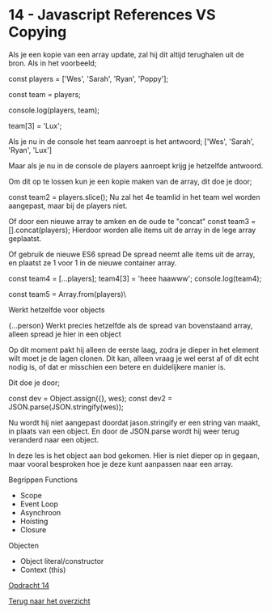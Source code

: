 # 14 - Javascript References VS Copying

Als je een kopie van een array update, zal hij dit altijd terughalen uit de bron. Als in het voorbeeld;

const players = ['Wes', 'Sarah', 'Ryan', 'Poppy'];

const team = players;

console.log(players, team);

team[3] = 'Lux';

Als je nu in de console het team aanroept is het antwoord;
['Wes', 'Sarah', 'Ryan', 'Lux']

Maar als je nu in de console de players aanroept krijg je hetzelfde antwoord.

Om dit op te lossen kun je een kopie maken van de array, dit doe je door;

const team2 = players.slice();
Nu zal het 4e teamlid in het team wel worden aangepast, maar bij de players niet.

Of door een nieuwe array te amken en de oude te "concat"
const team3 =[].concat(players);
Hierdoor worden alle items uit de array in de lege array geplaatst. 

Of gebruik de nieuwe ES6 spread
De spread neemt alle items uit de array, en plaatst ze 1 voor 1 in de nieuwe container array.

const team4 = [...players];
team4[3] = 'heee haawww';
console.log(team4);

const team5 = Array.from(players)\

Werkt hetzelfde voor objects

{...person} Werkt precies hetzelfde als de spread van bovenstaand array, alleen spread je hier in een object

Op dit moment pakt hij alleen de eerste laag, zodra je dieper in het element wilt moet je de lagen clonen. Dit kan, alleen vraag je wel eerst af of dit echt nodig is, of dat er misschien een betere en duidelijkere manier is. 

Dit doe je door;

const dev = Object.assign({}, wes);
const dev2 = JSON.parse(JSON.stringify(wes));

Nu wordt hij niet aangepast doordat jason.stringify er een string van maakt, in plaats van een object. En door de JSON.parse wordt hij weer terug veranderd naar een object. 

In deze les is het object aan bod gekomen. Hier is niet dieper op in gegaan, maar vooral besproken hoe je deze kunt aanpassen naar een array.

Begrippen
Functions
-	Scope
-	Event Loop
-	Asynchroon
-	Hoisting
-	Closure

Objecten
-	Object literal/constructor
-	Context (this)

[Opdracht 14](https://zeijls.github.io/SRPWesBos/14/index-START.html/) <br>

[Terug naar het overzicht](https://zeijls.github.io/SRPWesBos/)
